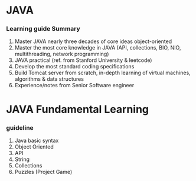 # JAVA
### Learning guide Summary

1. Master JAVA nearly three decades of core ideas object-oriented
2. Master the most core knowledge in JAVA (API, collections, BIO, NIO, multithreading, network programming)
3. JAVA practical (ref. from Stanford University & leetcode)
4. Develop the most standard coding specifications
5. Build Tomcat server from scratch, in-depth learning of virtual machines, algorithms & data structures
6. Experience/notes from Senior Software engineer

# JAVA Fundamental Learning
### guideline
1. Java basic syntax
2. Object Oriented
3. API
4. String
5. Collections 
6. Puzzles (Project Game)
